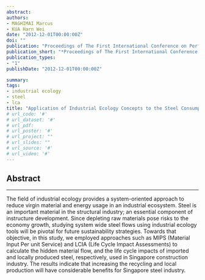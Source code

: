 ```yaml
---
abstract: 
authors:
- MAGHIMAI Marcus
- KUA Harn Wei
date: "2012-12-01T00:00:00Z"
doi: ""
publication: "Proceedings of The First International Conference on Performance-based and Life-Cycle Structural Engineering. *J.G.Teng, J.G.Dai, S.S.Law, Y.Xia, and S.Y.Zhu(eds)*. Faculty of Construction and Environment and Research Institute for Sustainable Urban Development, The Hong-Kong Polytechnic University, Hong Kong, China, pp.2136 - 2144"
publication_short: "*Proceedings of The First International Conference on Performance-based and Life-Cycle Structural Engineering, The Hong Kong Polytechnic University (2012), pp.2136 - 2144*"
publication_types:
- "1"
publishDate: "2012-12-01T00:00:00Z"

summary: 
tags:
- industrial ecology
- steel
- lca
title: "Application of Industrial Ecology Concepts to the Steel Consumption in Singapore"
# url_code: '#'
# url_dataset: '#'
# url_pdf: 
# url_poster: '#'
# url_project: ""
# url_slides: ""
# url_source: '#'
# url_video: '#'
---
```

## Abstract
---
The field of industrial ecology provides a system-oriented approach to reduce virgin material and energy usage in an industrial ecosystem. Steel is an important material in the structural industry; an essential component of instructure development. Since depleting raw materials pose risks to the economy growth, studying system wide steel flows using industrial ecology tools will be pivotal for future sustainability strategies. Towards that objective, in this study, we employed approaches such as MIPS (Material Input Per unit Service) and LCIA (Life Cycle Impact Assessments) to calculate the hidden material flow, and the life cycle impacts of imported and locally produced steel, respectively, used in Singapore construction industry. The results indicate that increasing the recycling and local production will have considerable benefits for Singapore steel industry. 
